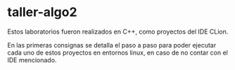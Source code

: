 # taller-algo2
Estos laboratorios fueron realizados en C++, como proyectos del IDE CLion. 

En las primeras consignas se detalla el paso a paso para poder ejecutar cada uno de estos proyectos en entornos linux, en caso de no contar con el IDE mencionado.
